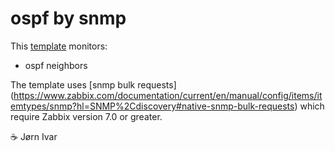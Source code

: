 ospf by snmp
============

This [template](https://www.zabbix.com/documentation/current/en/manual/xml_export_import/templates#importing) monitors:
- ospf neighbors

The template uses [snmp bulk requests]
(https://www.zabbix.com/documentation/current/en/manual/config/items/itemtypes/snmp?hl=SNMP%2Cdiscovery#native-snmp-bulk-requests)
which require Zabbix version 7.0 or greater.

☕️ Jørn Ivar
